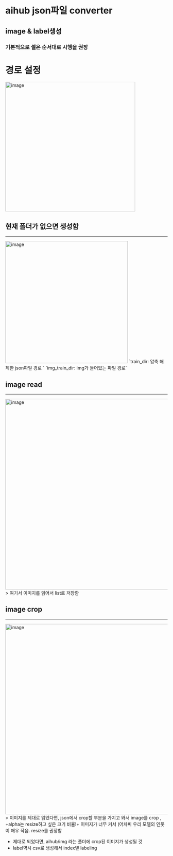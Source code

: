 # aihub json파일 converter 
## image & label생성

### 기본적으로 셀은 순서대로 시행을 권장 
# 경로 설정 
<img width="403" alt="image" src="https://user-images.githubusercontent.com/45085563/192590732-76ffc8b8-9886-4c16-891e-5aedd517b8e5.png">

## 현재 폴더가 없으면 생성함  

----
<img width="380" alt="image" src="https://user-images.githubusercontent.com/45085563/192590809-8af69bfa-66cc-4959-b96a-1832478e1924.png">
`train_dir: 압축 해제한 json파일 경로 `
`img_train_dir: img가 들어있는 파일 경로`

## image read
----

<img width="593" alt="image" src="https://user-images.githubusercontent.com/45085563/192591227-58f282db-b2a1-41cf-bc33-f8f81b4ff6c3.png">
> 여기서 이미지를 읽어서 list로 저장함 

## image crop
----
<img width="592" alt="image" src="https://user-images.githubusercontent.com/45085563/192591102-ea290e13-6a35-4c94-b3c1-b59bdad36197.png">
> 이미지를 제대로 읽었다면, json에서 crop할 부분을 가지고 와서 image를 crop , 
+alpha는 resize하고 싶은 크기 비율!+ 이미지가 너무 커서 (어차피 우리 모델의 인풋이 매우 작음. resize를 권장함

+ 제대로 되었다면, aihub/img 라는 폴더에 crop된 이미지가 생성될 것
+ label역시 csv로 생성해서 index별 labeling
